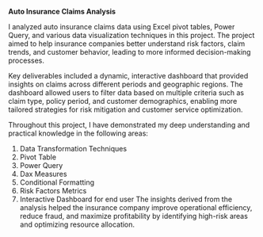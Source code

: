 **Auto Insurance Claims Analysis**

I analyzed auto insurance claims data using Excel pivot tables, Power Query, and various data visualization techniques in this project. The project aimed to help insurance companies better understand risk factors, claim trends, and customer behavior, leading to more informed decision-making processes.

Key deliverables included a dynamic, interactive dashboard that provided insights on claims across different periods and geographic regions. The dashboard allowed users to filter data based on multiple criteria such as claim type, policy period, and customer demographics, enabling more tailored strategies for risk mitigation and customer service optimization.

Throughout this project, I have demonstrated my deep understanding and practical knowledge in the following areas:

1. Data Transformation Techniques
2. Pivot Table
3. Power Query
4. Dax Measures
5. Conditional Formatting
6. Risk Factors Metrics
7. Interactive Dashboard for end user
The insights derived from the analysis helped the insurance company improve operational efficiency, reduce fraud, and maximize profitability by identifying high-risk areas and optimizing resource allocation.

